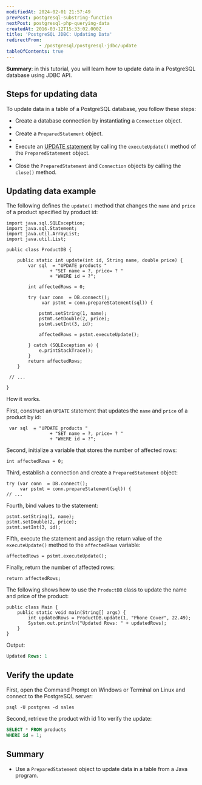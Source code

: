 ```yaml
---
modifiedAt: 2024-02-01 21:57:49
prevPost: postgresql-substring-function
nextPost: postgresql-php-querying-data
createdAt: 2016-03-12T15:33:02.000Z
title: 'PostgreSQL JDBC: Updating Data'
redirectFrom: 
            - /postgresql/postgresql-jdbc/update
tableOfContents: true
---
```



**Summary**: in this tutorial, you will learn how to update data in a PostgreSQL database using JDBC API.

## Steps for updating data

To update data in a table of a PostgreSQL database, you follow these steps:

- Create a database connection by instantiating a `Connection` object.
-
- Create a `PreparedStatement` object.
-
- Execute an [UPDATE statement](/postgresql/postgresql-update) by calling the `executeUpdate()` method of the `PreparedStatement` object.
-
- Close the `PreparedStatement` and `Connection` objects by calling the `close()` method.

## Updating data example

The following defines the `update()` method that changes the `name` and `price` of a product specified by product id:

```
import java.sql.SQLException;
import java.sql.Statement;
import java.util.ArrayList;
import java.util.List;

public class ProductDB {

    public static int update(int id, String name, double price) {
        var sql  = "UPDATE products "
                + "SET name = ?, price= ? "
                + "WHERE id = ?";

        int affectedRows = 0;

        try (var conn  = DB.connect();
             var pstmt = conn.prepareStatement(sql)) {

            pstmt.setString(1, name);
            pstmt.setDouble(2, price);
            pstmt.setInt(3, id);

            affectedRows = pstmt.executeUpdate();

        } catch (SQLException e) {
            e.printStackTrace();
        }
        return affectedRows;
    }

 // ...

}
```

How it works.

First, construct an `UPDATE` statement that updates the `name` and `price` of a product by id:

```
 var sql  = "UPDATE products "
                + "SET name = ?, price= ? "
                + "WHERE id = ?";
```

Second, initialize a variable that stores the number of affected rows:

```
int affectedRows = 0;
```

Third, establish a connection and create a `PreparedStatement` object:

```
try (var conn  = DB.connect();
     var pstmt = conn.prepareStatement(sql)) {
// ...
```

Fourth, bind values to the statement:

```
pstmt.setString(1, name);
pstmt.setDouble(2, price);
pstmt.setInt(3, id);
```

Fifth, execute the statement and assign the return value of the `executeUpdate()` method to the `affectedRows` variable:

```
affectedRows = pstmt.executeUpdate();
```

Finally, return the number of affected rows:

```
return affectedRows;
```

The following shows how to use the `ProductDB` class to update the name and price of the product:

```
public class Main {
    public static void main(String[] args) {
        int updatedRows = ProductDB.update(1, "Phone Cover", 22.49);
        System.out.println("Updated Rows: " + updatedRows);
    }
}
```

Output:

```sql
Updated Rows: 1
```

## Verify the update

First, open the Command Prompt on Windows or Terminal on Linux and connect to the PostgreSQL server:

```
psql -U postgres -d sales
```

Second, retrieve the product with id 1 to verify the update:

```sql
SELECT * FROM products
WHERE id = 1;
```

## Summary

- Use a `PreparedStatement` object to update data in a table from a Java program.
